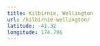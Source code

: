 ```yaml
---
title: Kilbirnie, Wellington
url: /kilbirnie-wellington/
latitude: -41.32
longitude: 174.796
---
```

